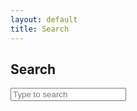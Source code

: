 ```yaml
---
layout: default
title: Search
---
```


<h2>Search</h2>
<input id="search-input" type="text" placeholder="Type to search" aria-label="Search" />
<ul id="results" class="search-results"></ul>

<script src="{{ '/assets/js/search.js' | relative_url }}"></script>

